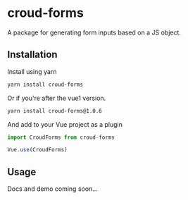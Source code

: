 # croud-forms
A package for generating form inputs based on a JS object.

## Installation
Install using yarn

```bash
yarn install croud-forms
```

Or if you're after the vue1 version.

```bash
yarn install croud-forms@1.0.6
```

And add to your Vue project as a plugin
```js
import CroudForms from croud-forms

Vue.use(CroudForms)
```

## Usage

Docs and demo coming soon...
